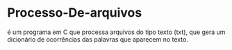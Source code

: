 # Processo-De-arquivos
é um programa em C que processa arquivos do tipo texto (txt),  que gera um dicionário de ocorrências das palavras que aparecem no texto.
